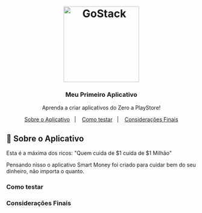 <h1 align="center">
    <img alt="GoStack" src="https://cursos.devsamurai.com.br/assets/shared/logo-blank-dbb2e723b562d42311c93ab3217a154e0da5dc30969b9714ffab350888f374bd.png" width="200px" />
</h1>

<h3 align="center">
  Meu Primeiro Aplicativo
</h3>

<p align="center">Aprenda a criar aplicativos do Zero a PlayStore!</blockquote>

<p align="center">
  <a href="#sobre-aplicativo">Sobre o Aplicativo</a>&nbsp;&nbsp;&nbsp;|&nbsp;&nbsp;&nbsp;
  <a href="#como-testar">Como testar</a>&nbsp;&nbsp;&nbsp;|&nbsp;&nbsp;&nbsp;
  <a href="#consideracoes-finais">Considerações Finais</a>
</p>

## :rocket: Sobre o Aplicativo

Esta é a máxima dos ricos: "Quem cuida de $1 cuida de $1 Milhão"

Pensando nisso o aplicativo Smart Money foi criado para cuidar bem do seu dinheiro, não importa o quanto.

### Como testar

### Considerações Finais
